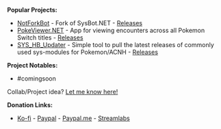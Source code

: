 **Popular Projects:**
- [NotForkBot](https://github.com/zyro670/NotForkBot.NET) - Fork of SysBot.NET - [Releases](https://dev.azure.com/zyrocodez/Project%20Zyro/_build?definitionId=2)
- [PokeViewer.NET](https://github.com/zyro670/PokeViewer.NET) - App for viewing encounters across all Pokemon Switch titles - [Releases](https://github.com/zyro670/PokeViewer.NET/releases)
- [SYS_HB_Updater](https://github.com/zyro670/SYS_HB_Updater) - Simple tool to pull the latest releases of commonly used sys-modules for Pokemon/ACNH - [Releases](https://github.com/zyro670/SYS_HB_Updater/releases)



**Project Notables:**
- #comingsoon



Collab/Project idea? [Let me know here!](https://github.com/zyro670/zyro670.github.io/issues/new/choose) 































**Donation Links:**
- [Ko-fi](https://ko-fi.com/zyro670) - [Paypal](https://www.paypal.com/donate/?hosted_button_id=XE88GJ3EJ29HE) - [Paypal.me](https://www.paypal.com/donate/?hosted_button_id=XE88GJ3EJ29HE) - [Streamlabs](https://streamlabs.com/zyro670/tip)
